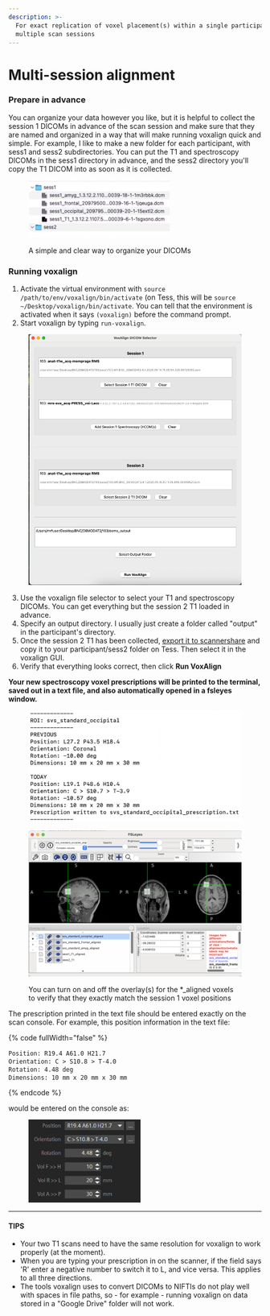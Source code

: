 ```yaml
---
description: >-
  For exact replication of voxel placement(s) within a single participant across
  multiple scan sessions
---
```


# Multi-session alignment

### Prepare in advance

You can organize your data however you like, but it is helpful to collect the session 1 DICOMs in advance of the scan session and make sure that they are named and organized in a way that will make running voxalign quick and simple. For example, I like to make a new folder for each participant, with sess1 and sess2 subdirectories. You can put the T1 and spectroscopy DICOMs in the sess1 directory in advance, and the sess2 directory you'll copy the T1 DICOM into as soon as it is collected.

<figure><img src="../../.gitbook/assets/Screenshot 2024-11-22 at 9.10.45 PM.png" alt="" width="281"><figcaption><p>A simple and clear way to organize your DICOMs</p></figcaption></figure>

### Running voxalign

1. Activate the virtual environment with `source /path/to/env/voxalign/bin/activate` (on Tess, this will be `source ~/Desktop/voxalign/bin/activate`. You can tell that the environment is activated when it says `(voxalign)` before the command prompt.&#x20;
2. Start voxalign by typing `run-voxalign`.

<figure><img src="../../.gitbook/assets/voxalign_gui.png" alt=""><figcaption></figcaption></figure>

3. Use the voxalign file selector to select your T1 and spectroscopy DICOMs. You can get everything but the session 2 T1 loaded in advance.
4. Specify an output directory. I usually just create a folder called "output" in the participant's directory.&#x20;
5. Once the session 2 T1 has been collected, [export it to scannershare](../../mrf-guides/exporting-data-via-scannershare.md) and copy it to your participant/sess2 folder on Tess. Then select it in the voxalign GUI.
6. Verify that everything looks correct, then click **Run VoxAlign**



**Your new spectroscopy voxel prescriptions will be printed to the terminal, saved out in a text file, and also automatically opened in a fsleyes window.**&#x20;

<figure><img src="../../.gitbook/assets/Screenshot 2024-11-22 at 9.28.07 PM.png" alt="" width="563"><figcaption></figcaption></figure>

<figure><img src="../../.gitbook/assets/fsleyes_window.png" alt=""><figcaption><p>You can turn on and off the overlay(s) for the *_aligned voxels to verify that they exactly match the session 1 voxel positions</p></figcaption></figure>

The prescription printed in the text file should be entered exactly on the scan console. For example, this position information in the text file:

{% code fullWidth="false" %}
```
Position: R19.4 A61.0 H21.7
Orientation: C > S10.8 > T-4.0
Rotation: 4.48 deg
Dimensions: 10 mm x 20 mm x 30 mm
```
{% endcode %}

would be entered on the console as:

<div align="left"><figure><img src="../../.gitbook/assets/unknown.png" alt=""><figcaption></figcaption></figure></div>

***

#### TIPS

* Your two T1 scans need to have the same resolution for voxalign to work properly (at the moment).
* When you are typing your prescription in on the scanner, if the field says 'R' enter a negative number to switch it to L, and vice versa. This applies to all three directions.
* The tools voxalign uses to convert DICOMs to NIFTIs do not play well with spaces in file paths, so - for example - running voxalign on data stored in a "Google Drive" folder will not work.
